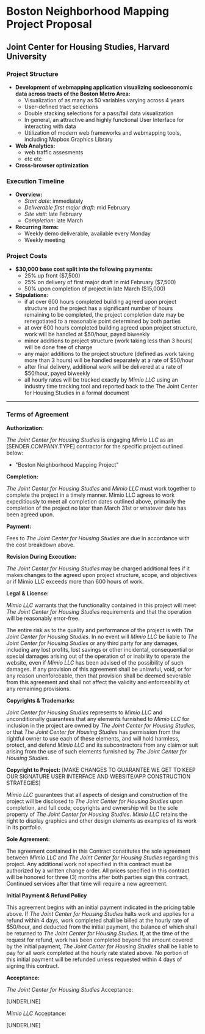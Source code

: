 # Boston Neighborhood Mapping Project Proposal
## Joint Center for Housing Studies, Harvard University

### Project Structure
- **Development of webmapping application visualizing socioeconomic data across tracts of the Boston Metro Area:**
  - Visualization of as many as 50 variables varying across 4 years
  - User-defined tract selections
  - Double stacking selections for a pass/fail data visualization
  - In general, an attractive and highly functional User Interface for interacting with data
  - Utilization of modern web frameworks and webmapping tools, including Mapbox Graphics Library 
- **Web Analytics:**
  - web traffic assesments
  - etc etc
- **Cross-browser optimization**

### Execution Timeline
- **Overview:**
  - _Start date:_ immediately
  - _Deliverable first major draft:_ mid February
  - _Site visit:_ late February
  - _Completion:_ late March
- **Recurring Items:**
  - Weekly demo deliverable, available every Monday
  - Weekly meeting

### Project Costs
- **$30,000 base cost split into the following payments:**
  - 25% up front ($7,500)
  - 25% on delivery of first major draft in mid February ($7,500)
  - 50% upon completion of project in late March ($15,000)
- **Stipulations:**
  - if at over 600 hours completed building agreed upon project structure and the project has a significant number of hours remaining to be completed, the project completion date may be renegotiated to a reasonable point determined by both parties
  - at over 600 hours completed building agreed upon project structure, work will be handled at $50/hour, payed biweekly
  - minor additions to project structure (work taking less than 3 hours) will be done free of charge
  - any major additions to the project structure (defined as work taking more than 3 hours) will be handled separately at a rate of $50/hour
  - after final delivery, additional work will be delivered at a rate of $50/hour, payed biweekly
  - all hourly rates will be tracked exactly by _Mimio LLC_ using an industry time tracking tool and reported back to the The Joint Center for Housing Studies in a formal document

***

### Terms of Agreement


**Authorization:**

_The Joint Center for Housing Studies_ is engaging _Mimio LLC_ as an [SENDER.COMPANY.TYPE] contractor for the specific project outlined below:
- "Boston Neighborhood Mapping Project"

**Completion:**

_The Joint Center for Housing Studies_ and _Mimio LLC_ must work together to complete the project in a timely manner. Mimio LLC agrees to work expeditiously to meet all completion dates outlined above, primarily the completion of the project no later than March 31st or whatever date has been agreed upon.

**Payment:**

Fees to _The Joint Center for Housing Studies_ are due in accordance with the cost breakdown above.

**Revision During Execution:**

_The Joint Center for Housing Studies_ may be charged additional fees if it makes changes to the agreed upon project structure, scope, and objectives or if Mimio LLC exceeds more than 600 hours of work.

**Legal & License:**

_Mimio LLC_ warrants that the functionality contained in this project will meet _The Joint Center for Housing Studies_ requirements and that the operation will be reasonably error-free.

The entire risk as to the quality and performance of the project is with _The Joint Center for Housing Studies_. In no event will _Mimio LLC_ be liable to _The Joint Center for Housing Studies_ or any third party for any damages, including any lost profits, lost savings or other incidental, consequential or special damages arising out of the operation of or inability to operate the website, even if _Mimio LLC_ has been advised of the possibility of such damages.
If any provision of this agreement shall be unlawful, void, or for any reason unenforceable, then that provision shall be deemed severable from this agreement and shall not affect the validity and enforceability of any remaining provisions.

**Copyrights & Trademarks:**

_Joint Center for Housing Studies_ represents to _Mimio LLC_ and unconditionally guarantees that any elements furnished to _Mimio LLC_ for inclusion in the project are owned by _The Joint Center for Housing Studies_, or that _The Joint Center for Housing Studies_ has permission from the rightful owner to use each of these elements, and will hold harmless, protect, and defend _Mimio LLC_ and its subcontractors from any claim or suit arising from the use of such elements furnished by _The Joint Center for Housing Studies_.

**Copyright to Project:** [MAKE CHANGES TO GUARANTEE WE GET TO KEEP OUR SIGNATURE USER INTERFACE AND WEBSITE/APP CONSTRUCTION STRATEGIES]

_Mimio LLC_ guarantees that all aspects of design and construction of the project will be disclosed to _The Joint Center for Housing Studies_ upon completion, and full code, copyrights and ownership will be the sole property of _The Joint Center for Housing Studies_. _Mimio LLC_ retains the right to display graphics and other design elements as examples of its work in its portfolio.

**Sole Agreement:**

The agreement contained in this Contract constitutes the sole agreement between _Mimio LLC_ and _The Joint Center for Housing Studies_ regarding this project. Any additional work not specified in this contract must be authorized by a written change order. All prices specified in this contract will be honored for three (3) months after both parties sign this contract. Continued services after that time will require a new agreement.

**Initial Payment & Refund Policy**

This agreement begins with an initial payment indicated in the pricing table above. If _The Joint Center for Housing Studies_ halts work and applies for a refund within 4 days, work completed shall be billed at the hourly rate of $50/hour, and deducted from the initial payment, the balance of which shall be returned to _The Joint Center for Housing Studies_. If, at the time of the request for refund, work has been completed beyond the amount covered by the initial payment, _The Joint Center for Housing Studies_ shall be liable to pay for all work completed at the hourly rate stated above. No portion of this initial payment will be refunded unless requested within 4 days of signing this contract.

**Acceptance:**

_The Joint Center for Housing Studies_ Acceptance:

[UNDERLINE]


_Mimio LLC_ Acceptance:

[UNDERLINE]